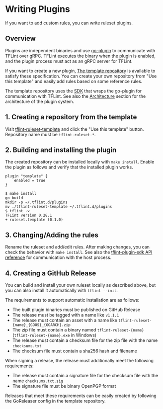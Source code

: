 # Writing Plugins

If you want to add custom rules, you can write ruleset plugins.

## Overview

Plugins are independent binaries and use [go-plugin](https://github.com/hashicorp/go-plugin) to communicate with TFLint over gRPC. TFLint executes the binary when the plugin is enabled, and the plugin process must act as an gRPC server for TFLint.

If you want to create a new plugin, [The template repository](https://github.com/terraform-linters/tflint-ruleset-template) is available to satisfy these specification. You can create your own repository from "Use this template" and easily add rules based on some reference rules.

The template repository uses the [SDK](https://github.com/terraform-linters/tflint-plugin-sdk) that wraps the go-plugin for communication with TFLint. See also the [Architecture](https://github.com/terraform-linters/tflint-plugin-sdk#architecture) section for the architecture of the plugin system.

## 1. Creating a repository from the template

Visit [tflint-ruleset-template](https://github.com/terraform-linters/tflint-ruleset-template) and click the "Use this template" button. Repository name must be `tflint-ruleset-*`.

## 2. Building and installing the plugin

The created repository can be installed locally with `make install`. Enable the plugin as follows and verify that the installed plugin works.

```hcl
plugin "template" {
    enabled = true
}
```

```console
$ make install
go build
mkdir -p ~/.tflint.d/plugins
mv ./tflint-ruleset-template ~/.tflint.d/plugins
$ tflint -v
TFLint version 0.28.1
+ ruleset.template (0.1.0)
```

## 3. Changing/Adding the rules

Rename the ruleset and add/edit rules. After making changes, you can check the behavior with `make install`. See also the [tflint-plugin-sdk API reference](https://pkg.go.dev/github.com/terraform-linters/tflint-plugin-sdk) for communication with the host process.

## 4. Creating a GitHub Release

You can build and install your own ruleset locally as described above, but you can also install it automatically with `tflint --init`.

The requirements to support automatic installation are as follows:

- The built plugin binaries must be published on GitHub Release
- The release must be tagged with a name like `v1.1.1`
- The release must contain an asset with a name like `tflint-ruleset-{name}_{GOOS}_{GOARCH}.zip`
- The zip file must contain a binary named `tflint-ruleset-{name}` (`tflint-ruleset-{name}.exe` in Windows)
- The release must contain a checksum file for the zip file with the name `checksums.txt`
- The checksum file must contain a sha256 hash and filename

When signing a release, the release must additionally meet the following requirements:

- The release must contain a signature file for the checksum file with the name `checksums.txt.sig`
- The signature file must be binary OpenPGP format

Releases that meet these requirements can be easily created by following the GoReleaser config in the template repository.
